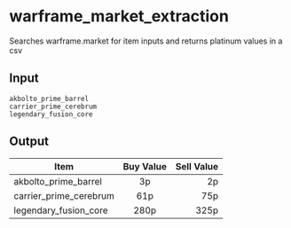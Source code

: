 # warframe_market_extraction
Searches warframe.market for item inputs and returns platinum values in a csv

## Input
```
akbolto_prime_barrel
carrier_prime_cerebrum
legendary_fusion_core
```

## Output
| Item                   | Buy Value     | Sell Value  |
| ---------------------- |:-------------:| -----------:|
| akbolto_prime_barrel   | 3p            | 2p          |
| carrier_prime_cerebrum | 61p           | 75p         |
| legendary_fusion_core  | 280p          | 325p        |
